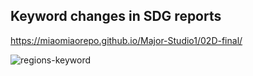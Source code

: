 ## Keyword changes in SDG reports
https://miaomiaorepo.github.io/Major-Studio1/02D-final/

![regions-keyword](https://user-images.githubusercontent.com/19495692/199262889-75461553-0c9d-4fce-8f75-59586a51ed91.png)


